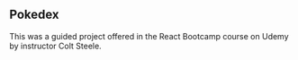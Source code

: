 ## Pokedex

This was a guided project offered in the React Bootcamp course on Udemy by instructor Colt Steele. 


